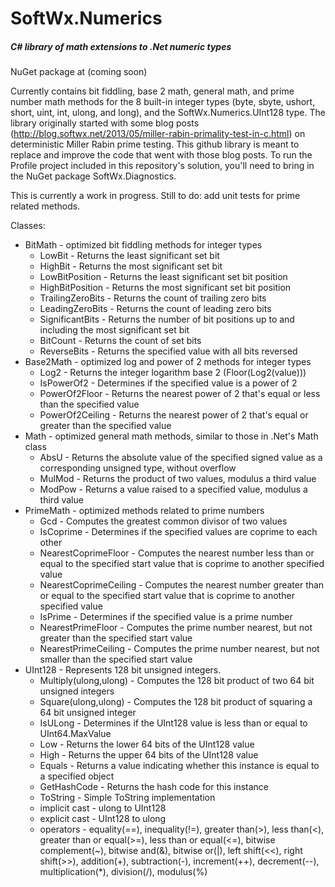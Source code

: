 # SoftWx.Numerics
##### C# library of math extensions to .Net numeric types
NuGet package at (coming soon)

Currently contains bit fiddling, base 2 math, general math, and prime number math methods for the 8 built-in integer types (byte, sbyte, ushort, short, uint, int, ulong, and long), and the SoftWx.Numerics.UInt128 type. The library originally started with some blog posts (http://blog.softwx.net/2013/05/miller-rabin-primality-test-in-c.html) on deterministic Miller Rabin prime testing.
This github library is meant to replace and improve the code that went with those blog posts. To run the Profile project included in this repository's solution, you'll need to bring in the NuGet package SoftWx.Diagnostics.

This is currently a work in progress. Still to do: add unit tests for prime related methods.

Classes:
* BitMath - optimized bit fiddling methods for integer types
  * LowBit - Returns the least significant set bit
  * HighBit - Returns the most significant set bit
  * LowBitPosition - Returns the least significant set bit position
  * HighBitPosition - Returns the most significant set bit position
  * TrailingZeroBits - Returns the count of trailing zero bits
  * LeadingZeroBits - Returns the count of leading zero bits
  * SignificantBits - Returns the number of bit positions up to and including the most significant set bit
  * BitCount - Returns the count of set bits
  * ReverseBits - Returns the specified value with all bits reversed
* Base2Math - optimized log and power of 2 methods for integer types 
  * Log2 - Returns the integer logarithm base 2 (Floor(Log2(value)))
  * IsPowerOf2 - Determines if the specified value is a power of 2
  * PowerOf2Floor - Returns the nearest power of 2 that's equal or less than the specified value
  * PowerOf2Ceiling - Returns the nearest power of 2 that's equal or greater than the specified value
* Math - optimized general math methods, similar to those in .Net's Math class
  * AbsU - Returns the absolute value of the specified signed value as a corresponding unsigned type, without overflow
  * MulMod - Returns the product of two values, modulus a third value
  * ModPow - Returns a value raised to a specified value, modulus a third value
* PrimeMath - optimized methods related to prime numbers
  * Gcd - Computes the greatest common divisor of two values
  * IsCoprime - Determines if the specified values are coprime to each other
  * NearestCoprimeFloor - Computes the nearest number less than or equal to the specified start value that is coprime to another specified value
  * NearestCoprimeCeiling - Computes the nearest number greater than or equal to the specified start value that is coprime to another specified value
  * IsPrime - Determines if the specified value is a prime number
  * NearestPrimeFloor - Computes the prime number nearest, but not greater than the specified start value
  * NearestPrimeCeiling - Computes the prime number nearest, but not smaller than the specified start value
* UInt128 - Represents 128 bit unsigned integers.
  * Multiply(ulong,ulong) - Computes the 128 bit product of two 64 bit unsigned integers
  * Square(ulong,ulong) - Computes the 128 bit product of squaring a 64 bit unsigned integer
  * IsULong - Determines if the UInt128 value is less than or equal to UInt64.MaxValue
  * Low - Returns the lower 64 bits of the UInt128 value
  * High - Returns the upper 64 bits of the UInt128 value
  * Equals - Returns a value indicating whether this instance is equal to a specified object
  * GetHashCode - Returns the hash code for this instance
  * ToString - Simple ToString implementation
  * implicit cast - ulong to UInt128
  * explicit cast - UInt128 to ulong
  * operators - equality(==), inequality(!=), greater than(>), less than(<), greater than or equal(>=), less than or equal(<=), bitwise complement(~), bitwise and(&), bitwise or(|), left shift(<<), right shift(>>), addition(+), subtraction(-), increment(++), decrement(--), multiplication(*), division(/), modulus(%)
  